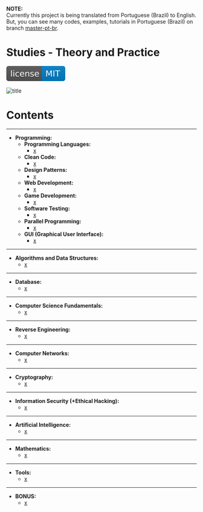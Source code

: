 **NOTE:**  
Currently this project is being translated from Portuguese (Brazil) to English. But, you can see many codes, examples, tutorials in Portuguese (Brazil) on branch [master-pt-br](https://github.com/drigols/studies/tree/master-pt-br).


# Studies - Theory and Practice

[![License MIT](res/license-MIT-blue.svg)](LICENSE.md)

![title](res/newlogo.gif)

# Contents

---

 - __Programming:__
   - __Programming Languages:__
     - [x](#)
   - __Clean Code:__
     - [x](#)
   - __Design Patterns:__
     - [x](#)
   - __Web Development:__
     - [x](#)
   - __Game Development:__
     - [x](#)
   - __Software Testing:__
     - [x](#)
   - __Parallel Programming:__
     - [x](#)
   - __GUI (Graphical User Interface):__
     - [x](#)

---

 - __Algorithms and Data Structures:__
   - [x](#)

---

 - __Database:__
   - [x](#)

---

 - __Computer Science Fundamentals:__
   - [x](#)

---

 - __Reverse Engineering:__
   - [x](#)

---

 - __Computer Networks:__
   - [x](#)

---

 - __Cryptography:__
   - [x](#)

---

 - __Information Security (+Ethical Hacking):__
   - [x](#)

---

 - __Artificial Intelligence:__
   - [x](#)

---

 - __Mathematics:__
   - [x](#)

---

 - __Tools:__
   - [x](#)

---

 - __BONUS:__
   - [x](#)
